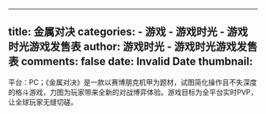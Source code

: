 
---
title: 金属对决
categories: 
    - 游戏
    - 游戏时光 - 游戏时光游戏发售表
author: 游戏时光 - 游戏时光游戏发售表
comments: false
date: Invalid Date
thumbnail: 
---

<div>   
平台：PC；《金属对决》是一款以赛博朋克机甲为题材，试图简化操作且不失深度的格斗游戏，力图为玩家带来全新的对战博弈体验。游戏目标为全平台实时PVP，让全球玩家无缝切磋。  
</div>
            